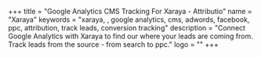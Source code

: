+++
title = "Google Analytics CMS Tracking For Xaraya - Attributio"
name = "Xaraya"
keywords = "xaraya, , google analytics, cms, adwords, facebook, ppc, attribution, track leads, conversion tracking"
description = "Connect Google Analytics with Xaraya to find our where your leads are coming from. Track leads from the source - from search to ppc."
logo = ""
+++
